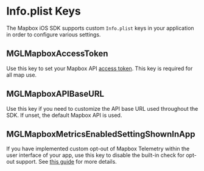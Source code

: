 # Info.plist Keys

The Mapbox iOS SDK supports custom `Info.plist` keys in your application in order to configure various settings. 

## MGLMapboxAccessToken

Use this key to set your Mapbox API [access token](https://www.mapbox.com/help/define-access-token/). This key is required for all map use. 

## MGLMapboxAPIBaseURL

Use this key if you need to customize the API base URL used throughout the SDK. If unset, the default Mapbox API is used. 

## MGLMapboxMetricsEnabledSettingShownInApp

If you have implemented custom opt-out of Mapbox Telemetry within the user interface of your app, use this key to disable the built-in check for opt-out support. See [this guide](https://www.mapbox.com/ios-sdk/#telemetry_opt_out) for more details.
